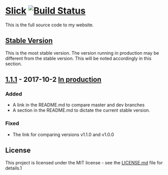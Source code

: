 # [Slick](https://slick.co.ke) [![Build Status](https://travis-ci.org/vickz84259/personal_website.svg?branch=master)](https://travis-ci.org/vickz84259/personal_website)

This is the full source code to my website.

## [Stable Version]

This is the most stable version. The version running in production may be
different from the stable version. This will be noted accordingly in this
section.

## [1.1.1] - 2017-10-2 [In production](https://slick.co.ke)
### Added
- A link in the README.md to compare master and dev branches
- A section in the README.md to dictate the current stable version.

### Fixed
- The link for comparing versions v1.1.0 and v1.0.0

## License

This project is licensed under the MIT license - see the [LICENSE.md](LICENSE.md) file for details.1

[Stable Version]: https://github.com/vickz84259/personal_website/releases/tag/v1.1.1
[1.1.1]: https://github.com/vickz84259/personal_website/releases/tag/v1.1.1
